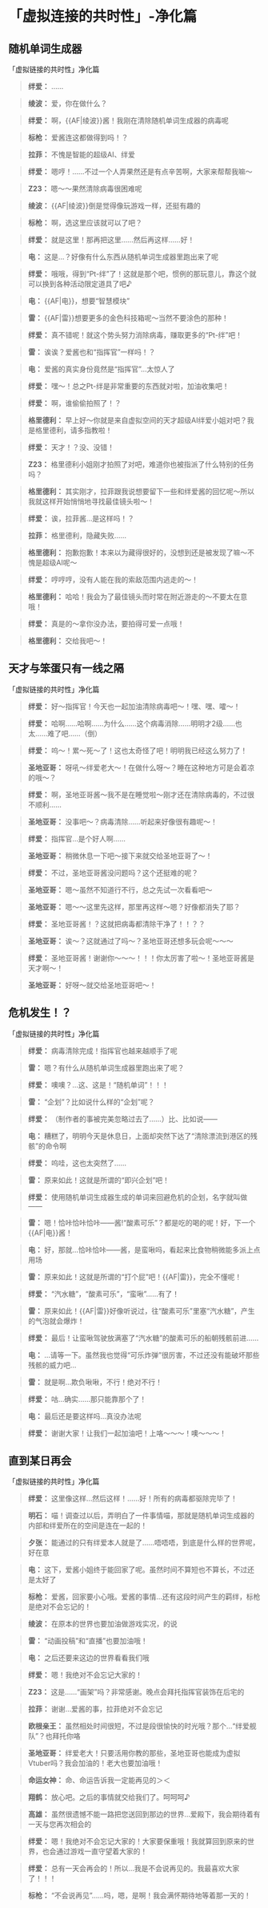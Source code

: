 # 「虚拟连接的共时性」-净化篇

## 随机单词生成器

「虚拟链接的共时性」净化篇

> **绊爱：**
> ……

> **绫波：**
> 爱，你在做什么？

> **绊爱：**
> 啊，{{AF|绫波}}酱！我刚在清除随机单词生成器的病毒呢

> **标枪：**
> 爱酱连这都做得到吗！？

> **拉菲：**
> 不愧是智能的超级AI、绊爱

> **绊爱：**
> 嗯哼！……不过一个人弄果然还是有点辛苦啊，大家来帮帮我嘛～

> **Z23：**
> 嗯～～果然清除病毒很困难呢

> **绫波：**
> {{AF|绫波}}倒是觉得像玩游戏一样，还挺有趣的

> **标枪：**
> 啊，选这里应该就可以了吧？

> **绊爱：**
> 就是这里！那再把这里……然后再这样……好！

> **电：**
> 这是…？好像有什么东西从随机单词生成器里跑出来了呢

> **绊爱：**
> 哦哦，得到“Pt-绊”了！这就是那个吧，惯例的那玩意儿，靠这个就可以换到各种活动限定道具了吧♪

> **电：**
> {{AF|电}}，想要“智慧模块”

> **雷：**
> {{AF|雷}}想要更多的金色科技箱呢～当然不要涂色的那种！

> **绊爱：**
> 真不错呢！就这个势头努力消除病毒，赚取更多的“Pt-绊”吧！

> **雷：**
> 诶诶？爱酱也和“指挥官”一样吗！？

> **电：**
> 爱酱的真实身份竟然是“指挥官”…太惊人了

> **绊爱：**
> 嘿～！总之Pt-绊是非常重要的东西就对啦，加油收集吧！

> **绊爱：**
> 啊，谁偷偷拍照了！？

> **格里德利：**
> 早上好～你就是来自虚拟空间的天才超级AI绊爱小姐对吧？我是格里德利，请多指教啦！

> **绊爱：**
> 天才！？没、没错！

> **Z23：**
> 格里德利小姐刚才拍照了对吧，难道你也被指派了什么特别的任务吗？

> **格里德利：**
> 其实刚才，拉菲跟我说想要留下一些和绊爱酱的回忆呢～所以我就这样开始悄悄地寻找最佳镜头啦～！

> **绊爱：**
> 诶，拉菲酱…是这样吗！？

> **拉菲：**
> 格里德利，隐藏失败……

> **格里德利：**
> 抱歉抱歉！本来以为藏得很好的，没想到还是被发现了嘛～不愧是超级AI呢～

> **绊爱：**
> 哼哼哼，没有人能在我的索敌范围内逃走的～！

> **格里德利：**
> 哈哈！我会为了最佳镜头而时常在附近游走的～不要太在意哦！

> **绊爱：**
> 真是的～拿你没办法，要拍得可爱一点哦！

> **格里德利：**
> 交给我吧～！

## 天才与笨蛋只有一线之隔

「虚拟链接的共时性」净化篇

> **绊爱：**
> 好～指挥官！今天也一起加油清除病毒吧～！嘿、嘿、嚯～！

> **绊爱：**
> 哈啊……哈啊……为什么……这个病毒消除……明明才2级……也太……难了吧……（倒）

> **绊爱：**
> 呜～！累～死～了！这也太奇怪了吧！明明我已经这么努力了！

> **圣地亚哥：**
> 呀吼～绊爱老大～！在做什么呀～？睡在这种地方可是会着凉的哦～？

> **绊爱：**
> 啊，圣地亚哥酱～我不是在睡觉啦～刚才还在清除病毒的，不过很不顺利……

> **圣地亚哥：**
> 没事吧～？病毒清除……听起来好像很有趣呢～！

> **绊爱：**
> 指挥官…是个好人啊……

> **圣地亚哥：**
> 稍微休息一下吧～接下来就交给圣地亚哥了～！

> **绊爱：**
> 不过，圣地亚哥酱没问题吗？这个还挺难的呢？

> **圣地亚哥：**
> 嗯～虽然不知道行不行，总之先试一次看看吧～

> **圣地亚哥：**
> 嗯～～这里先这样，那里再这样～嗯？好像都消失了耶？

> **绊爱：**
> 圣地亚哥酱！？这就把病毒都清除干净了！！？？

> **圣地亚哥：**
> 诶～？这就通过了吗～？圣地亚哥还想多玩会呢～～～

> **绊爱：**
> 圣地亚哥酱！谢谢你～～～！！！你太厉害了啦～！圣地亚哥酱是天才啊～！

> **圣地亚哥：**
> 好呀～就交给圣地亚哥吧～！

## 危机发生！？

「虚拟链接的共时性」净化篇

> **绊爱：**
> 病毒清除完成！指挥官也越来越顺手了呢

> **雷：**
> 嗯？有什么从随机单词生成器里跑出来了呢？

> **绊爱：**
> 噢噢？…这、这是！“随机单词”！！！

> **雷：**
> “企划”？比如说什么样的“企划”呢？

> **绊爱：**
> （制作者的事被完美忽略过去了……）比、比如说——

> **电：**
> 糟糕了，明明今天是休息日，上面却突然下达了“清除漂流到港区的残骸”的命令啊

> **绊爱：**
> 呜哇，这也太突然了……

> **雷：**
> 原来如此！这就是所谓的“即兴企划”吧！

> **绊爱：**
> 使用随机单词生成器生成的单词来回避危机的企划，名字就叫做——

> **雷：**
> 嗯！恰咔恰咔恰咔——酱!“酸素可乐”？都是吃的喝的呢！好，下一个{{AF|电}}酱！

> **电：**
> 好，那就…恰咔恰咔——酱，是蛮啾吗，看起来比食物稍微能多派上点用场

> **雷：**
> 原来如此！这就是所谓的“打个屁”吧！{{AF|雷}}，完全不懂呢！

> **绊爱：**
> “汽水糖”，“酸素可乐”，“蛮啾”……有了！

> **雷：**
> 原来如此！{{AF|雷}}好像听说过，往“酸素可乐”里塞“汽水糖”，产生的气泡就会爆炸！

> **绊爱：**
> 最后！让蛮啾驾驶放满塞了“汽水糖”的酸素可乐的船朝残骸前进……

> **电：**
> …请等一下。虽然我也觉得“可乐炸弹”很厉害，不过还没有能破坏那些残骸的威力吧…

> **雷：**
> 就是啊…欺负啾啾，不行！绝对不行！

> **绊爱：**
> 咕…确实……那只能靠那个了！

> **电：**
> 最后还是要这样吗…真没办法呢

> **绊爱：**
> 谢谢大家！让我们一起加油吧！上咯～～～！噢～～～！

## 直到某日再会

「虚拟链接的共时性」净化篇

> **绊爱：**
> 这里像这样…然后这样！……好！所有的病毒都驱除完毕了！

> **明石：**
> 喵！调查过以后，弄明白了一件事情喵，那就是随机单词生成器的内部和绊爱所在的空间是连在一起的！

> **夕张：**
> 能通过的只有绊爱本人就是了……唔唔唔，到底是什么样的世界呢，好在意

> **电：**
> 这下，爱酱小姐终于能回家了呢。虽然时间不算短也不算长，不过还是太好了

> **标枪：**
> 爱酱，回家要小心哦。爱酱的事情…还有这段时间产生的羁绊，标枪是绝对不会忘记的！

> **绫波：**
> 在原本的世界也要加油做游戏实况，的说

> **雷：**
> “动画投稿”和“直播”也要加油哦！

> **电：**
> 之后还要来这边的世界看看我们哦

> **绊爱：**
> 嗯！我绝对不会忘记大家的！

> **Z23：**
> 这是……“画架”吗？非常感谢。晚点会拜托指挥官装饰在后宅的

> **拉菲：**
> 谢谢…爱酱的事，拉菲绝对不会忘记

> **欧根亲王：**
> 虽然相处时间很短，不过是段很愉快的时光哦？那个…“绊爱舰队”？也拜托你咯

> **圣地亚哥：**
> 绊爱老大！只要活用你教的那些，圣地亚哥也能成为虚拟Vtuber吗？我会加油的！老大也要加油哦！

> **命运女神：**
> 命、命运告诉我一定能再见的＞＜

> **翔鹤：**
> 放心吧。之后的事情就交给我们了。呵呵呵♪

> **高雄：**
> 虽然很遗憾不能一路把您送回到那边的世界…爱殿下，我会期待着有一天与您再次相会的

> **绊爱：**
> 嗯！我绝对不会忘记大家的！大家要保重哦！我就算回到原来的世界，也会通过游戏一直守望着大家的！

> **绊爱：**
> 总有一天会再会的！所以…我是不会说再见的。我最喜欢大家了！！！

> **标枪：**
> “不会说再见”……吗，嗯，是啊！我会满怀期待地等着那一天的！


